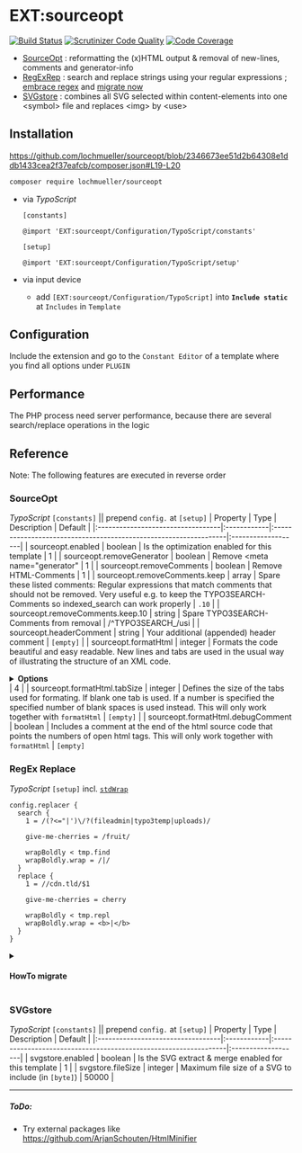 # EXT:sourceopt

[![Build Status](https://github.com/lochmueller/sourceopt/workflows/Tests/badge.svg)](https://github.com/lochmueller/sourceopt/actions)
[![Scrutinizer Code Quality](https://scrutinizer-ci.com/g/lochmueller/sourceopt/badges/quality-score.png?b=master)](https://scrutinizer-ci.com/g/lochmueller/sourceopt/?branch=master)
[![Code Coverage](https://scrutinizer-ci.com/g/lochmueller/sourceopt/badges/coverage.png?b=master)](https://scrutinizer-ci.com/g/lochmueller/sourceopt/?branch=master)

- [SourceOpt](#sourceopt) : reformatting the (x)HTML output & removal of new-lines, comments and generator-info
- [RegExRep](#regex-replace) : search and replace strings using your regular expressions ; [embrace regex](https://www.regular-expressions.info) and [migrate now](#howto-migrate)
- [SVGstore](#svgstore) : combines all SVG selected within content-elements into one \<symbol\> file and replaces \<img\> by \<use\>

## Installation

https://github.com/lochmueller/sourceopt/blob/2346673ee51d2b64308e1ddb1433cea2f37eafcb/composer.json#L19-L20

```bash
composer require lochmueller/sourceopt
```
- via *TypoScript*

  `[constants]`
  ```
  @import 'EXT:sourceopt/Configuration/TypoScript/constants'
  ```
  `[setup]`
  ```
  @import 'EXT:sourceopt/Configuration/TypoScript/setup'
  ```
- via input device
  -  add `[EXT:sourceopt/Configuration/TypoScript]` into **`Include static`** at `Includes` in `Template`

## Configuration

Include the extension and go to the `Constant Editor` of a template where you find all options under `PLUGIN`

## Performance

The PHP process need server performance, because there are several search/replace operations in the logic

## Reference

Note: The following features are executed in reverse order


### SourceOpt

*TypoScript* `[constants]` || prepend `config.` at `[setup]`
| Property                          | Type        | Description                                                      | Default            |
|:----------------------------------|:------------|:-----------------------------------------------------------------|:-------------------|
| sourceopt.enabled                 | boolean     | Is the optimization enabled for this template                    | 1                  |
| sourceopt.removeGenerator         | boolean     | Remove \<meta name="generator"                                   | 1                  |
| sourceopt.removeComments          | boolean     | Remove HTML-Comments                                             | 1                  |
| sourceopt.removeComments.keep     | array       | Spare these listed comments: Regular expressions that match comments that should not be removed. Very useful e.g. to keep the TYPO3SEARCH-Comments so indexed_search can work properly | ``.10``            |
| sourceopt.removeComments.keep.10  | string      | Spare TYPO3SEARCH-Comments from removal                          | /^TYPO3SEARCH_/usi |
| sourceopt.headerComment           | string      | Your additional (appended) header comment                        | `[empty]`          |
| sourceopt.formatHtml              | integer     | Formats the code beautiful and easy readable. New lines and tabs are used in the usual way of illustrating the structure of an XML code. <details><summary>**Options**</summary>https://github.com/lochmueller/sourceopt/blob/2346673ee51d2b64308e1ddb1433cea2f37eafcb/Classes/Service/CleanHtmlService.php#L156-L161</details> | 4                  |
| sourceopt.formatHtml.tabSize      | integer     | Defines the size of the tabs used for formating. If blank one tab is used. If a number is specified the specified number of blank spaces is used instead. This will only work together with `formatHtml` | `[empty]`          |
| sourceopt.formatHtml.debugComment | boolean     | Includes a comment at the end of the html source code that points the numbers of open html tags. This will only work together with `formatHtml` | `[empty]`


### RegEx Replace

*TypoScript* `[setup]` incl. [`stdWrap`](https://docs.typo3.org/m/typo3/reference-typoscript/main/en-us/Functions/Stdwrap.html)
```
config.replacer {
  search {
    1 = /(?<="|')\/?(fileadmin|typo3temp|uploads)/

    give-me-cherries = /fruit/

    wrapBoldly < tmp.find
    wrapBoldly.wrap = /|/
  }
  replace {
    1 = //cdn.tld/$1

    give-me-cherries = cherry

    wrapBoldly < tmp.repl
    wrapBoldly.wrap = <b>|</b>
  }
}
```


<details><summary>

#### HowTo migrate

</summary>
<details><summary>

##### from [jweiland/replacer](https://github.com/jweiland-net/replacer) : `1.4 - 2.x`

</summary>

- regex replace `config\.tx_(?:\w*replace\w*)` to `config.replacer`
- remove `config.tx_replacer.enable_regex = 1`

</details>
<details><summary>

##### from [maxserv/replacecontent](https://github.com/MaxServ/t3ext-replacecontent) 2013 - 2017

</summary>

- regex replace `config\.tx_(?:\w*replace\w*)` to `config.replacer`

</details>
<details><summary>

##### from [typo3-ter/ja_replacer](https://extensions.typo3.org/extension/ja_replacer) 2009 - 2013 || [phorax/ja-replacer](https://github.com/phorax/ja-replacer/) 2016

</summary>

```bash
composer install jweiland/replacer
```
& replace `config.tx_ja_replacer` to `config.tx_replacer`

</details>
<details><summary>

##### from [typo3-ter/n84_contentreplacer](https://extensions.typo3.org/extension/n84_contentreplacer) 2016

</summary>

- regex replace `config\.tx_(?:\w*replace\w*)` to `config.replacer`

</details>
<details><summary>

##### from [typo3-ter/fereplace](https://extensions.typo3.org/extension/fereplace) 2011

</summary>

```bash
composer install jweiland/replacer
```
& replace `plugin.fereplace.pairs` to `config.tx_replacer` .. ah .. and one

regex replace `(\n\s*)(\d+)(?:{\s+|\.)old\s*=\s*([^\n]+).+?new\s*=\s*([^\n]+)` to `$1search.$2  = $3$1replace.$2 =  $4`

</details>
<details><summary>

##### from [typo3-ter/regex](https://extensions.typo3.org/extension/regex) 2009

</summary>

- regex replace `config\.regex` to `config.replacer`
- regex replace `(?:\s)(\w+)\s*=\s*` to `search.$1  = `
- regex replace `(\w+)\.replacement\s*=\s*` to `replace.$1 =  `

</details>
<details><summary>

##### from any other tool or just for regex

</summary>

- regex replace `(?:config|plugin)\.tx_any_other_tool` to `config.replacer`
- inside block `search`
  - regex replace `\/` to `\\/` (carefully)
  - regex replace `\s*=\s*(.+)` to `  = /$1/`
- inside block `replace`
  - regex replace `\s*=\s*(.+)` to ` =  $1`
  - consider a PR for conversion specifics

</details>
</details>


### SVGstore

*TypoScript* `[constants]` || prepend `config.` at `[setup]`
| Property                          | Type        | Description                                                      | Default            |
|:----------------------------------|:------------|:-----------------------------------------------------------------|:-------------------|
| svgstore.enabled                  | boolean     | Is the SVG extract & merge enabled for this template             | 1                  |
| svgstore.fileSize                 | integer     | Maximum file size of a SVG to include (in `[byte]`)              | 50000              |

---
##### ToDo:
- Try external packages like https://github.com/ArjanSchouten/HtmlMinifier
